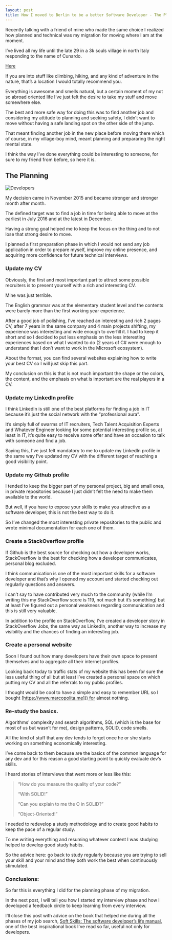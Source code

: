 ```yaml
---
layout: post
title: How I moved to Berlin to be a better Software Developer - The Plan
---
```

Recently talking with a friend of mine who made the same choice I realized how planned and technical was my migration for moving where I am at the moment.

I’ve lived all my life until the late 29 in a 3k souls village in north Italy responding to the name of Cunardo.

[Here](https://goo.gl/3Qbwj9)

If you are into stuff like climbing, hiking, and any kind of adventure in the nature, that’s a location I would totally recommend you.

Everything is awesome and smells natural, but a certain moment of my not so abroad oriented life I’ve just felt the desire to take my stuff and move somewhere else.

The best and more safe way for doing this was to find another job and considering my attitude to planning and seeking safety, I didn’t want to move without having a safe landing spot on the other side of the jump.

That meant finding another job in the new place before moving there which of course, in my village-boy mind, meant planning and prepararing the right mental state.

I think the way I’ve done everything could be interesting to someone, for sure to my friend from before, so here it is.

## The Planning
![Developers](/blog/assets/images/steve-ballmer-developers.jpg)

My decision came in November 2015 and became stronger and stronger month after month.

The defined target was to find a job in time for being able to move at the earliest in July 2016 and at the latest in December.

Having a strong goal helped me to keep the focus on the thing and to not lose that strong desire to move.

I planned a first preparation phase in which I would not send any job application in order to prepare myself, improve my online presence, and acquiring more confidence for future technical interviews.

###  Update my CV

Obviously, the first and most important part to attract some possible recruiters is to present yourself with a rich and interesting CV.

Mine was just terrible.

The English grammar was at the elementary student level and the contents were barely more than the first working year experience.

After a good job of polishing, I’ve reached an interesting and rich 2 pages CV, after 7 years in the same company and 4 main projects shifting, my experience was interesting and wide enough to overfill it.
I had to keep it short and so I decided to put less emphasis on the less interesting experiences based on what I wanted to do (2 years of C# were enough to understand that I don’t want to work in the Microsoft ecosystem).

About the format, you can find several websites explaining how to write your best CV so I will just skip this part.

My conclusion on this is that is not much important the shape or the colors, the content, and the emphasis on what is important are the real players in a CV.

### Update my LinkedIn profile

I think LinkedIn is still one of the best platforms for finding a job in IT because it’s just the social network with the “professional aura”.

It’s simply full of swarms of IT recruiters, Tech Talent Acquisition Experts and Whatever Engineer looking for some potential interesting profile so, at least in IT, it’s quite easy to receive some offer and have an occasion to talk with someone and find a job.

Saying this, I’ve just felt mandatory to me to update my LinkedIn profile in the same way I’ve updated my CV with the different target of reaching a good visibility point.

### Update my Github profile

I tended to keep the bigger part of my personal project, big and small ones, in private repositories because I just didn’t felt the need to make them available to the world.

But well, if you have to expose your skills to make you attractive as a software developer, this is not the best way to do it.

So I’ve changed the most interesting private repositories to the public and wrote minimal documentation for each one of them.

### Create a StackOverflow profile

If Github is the best source for checking out how a developer works, StackOverflow is the best for checking how a developer communicates, personal blog excluded.

I think communication is one of the most important skills for a software developer and that’s why I opened my account and started checking out regularly questions and answers.

I can’t say to have contributed very much to the community (while I’m writing this my StackOverflow score is 119, not much but it’s something) but at least I’ve figured out a personal weakness regarding communication and this is still very valuable.

In addition to the profile on StackOverflow, I’ve created a developer story in StackOverflow Jobs, the same way as LinkedIn, another way to increase my visibility and the chances of finding an interesting job.

### Create a personal website

Soon I found out how many developers have their own space to present themselves and to aggregate all their internet profiles.

Looking back today to traffic stats of my website this has been for sure the less useful thing of all but at least I’ve created a personal space on which putting my CV and all the referrals to my public profiles.

I thought would be cool to have a simple and easy to remember URL so I bought [https://www.marcopolita.me]() for almost nothing.

### Re-study the basics.

Algorithms' complexity and search algorithms, SQL (which is the base for most of us but wasn’t for me), design patterns, SOLID, code smells.

All the kind of stuff that any dev tends to forget once he or she starts working on something economically interesting.

I’ve come back to them because are the basics of the common language for any dev and for this reason a good starting point to quickly evaluate dev’s skills.

I heard stories of interviews that went more or less like this:

> “How do you measure the quality of your code?”
> 
> “With SOLID!”
> 
> “Can you explain to me the O in SOLID?”
> 
> “Object-Oriented!”

I needed to redevelop a study methodology and to create good habits to keep the pace of a regular study.

To me writing everything and resuming whatever content I was studying helped to develop good study habits.

So the advice here: go back to study regularly because you are trying to sell your skill and your mind and they both work the best when continuously stimulated.

### Conclusions:

So far this is everything I did for the planning phase of my migration.

In the next post, I will tell you how I started my interview phase and how I developed a feedback circle to keep learning from every interview.

I’ll close this post with advice on the book that helped me during all the phases of my job search, [Soft Skills: The software developer’s life manual](https://goo.gl/qI02wD), one of the best inspirational book I've read so far, useful not only for developers.
